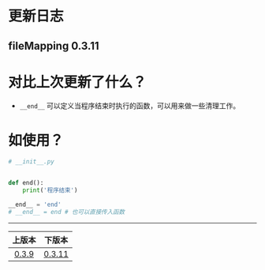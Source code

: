 # 更新日志
## fileMapping 0.3.11


# 对比上次更新了什么？

- `__end__` 可以定义当程序结束时执行的函数，可以用来做一些清理工作。


# 如使用？
```python
# __init__.py


def end():
    print('程序结束')

__end__ = 'end'
# __end__ = end # 也可以直接传入函数


```

------

|                   上版本                   |          下版本           |
|:---------------------------------------:|:----------------------:|
| [0.3.9](update_md%2Fchangelog-0.3.9.md) | [0.3.11](changelog.md) |

